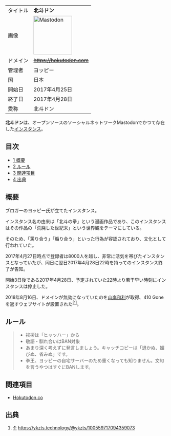 <div>

|          |                                                                                                                                                                                                                                                                                                        |
|----------|--------------------------------------------------------------------------------------------------------------------------------------------------------------------------------------------------------------------------------------------------------------------------------------------------------|
| タイトル | **北斗ドン**                                                                                                                                                                                                                                                                                           |
| 画像     | [<img src="/images/thumb/0/00/Mastodon_logo.png/120px-Mastodon_logo.png" srcset="/images/thumb/0/00/Mastodon_logo.png/180px-Mastodon_logo.png 1.5x, /images/0/00/Mastodon_logo.png 2x" width="120" height="120" alt="Mastodon" />](/%E3%83%95%E3%82%A1%E3%82%A4%E3%83%AB:Mastodon_logo.png "Mastodon") |
| ドメイン | ~~<a href="https://hokutodon.com" rel="nofollow">https://hokutodon.com</a>~~                                                                                                                                                                                                                           |
| 管理者   | ヨッピー                                                                                                                                                                                                                                                                                               |
| 国       | 日本                                                                                                                                                                                                                                                                                                   |
| 開始日   | 2017年4月25日                                                                                                                                                                                                                                                                                          |
| 終了日   | 2017年4月28日                                                                                                                                                                                                                                                                                          |
| 愛称     | 北斗ドン                                                                                                                                                                                                                                                                                               |

**北斗ドン**は、オープンソースのソーシャルネットワークMastodonでかつて存在した[インスタンス](/%E3%82%A4%E3%83%B3%E3%82%B9%E3%82%BF%E3%83%B3%E3%82%B9 "インスタンス")。

<div>

<div lang="ja" dir="ltr">

## 目次

</div>

-   [1 概要](#.E6.A6.82.E8.A6.81)
-   [2 ルール](#.E3.83.AB.E3.83.BC.E3.83.AB)
-   [3 関連項目](#.E9.96.A2.E9.80.A3.E9.A0.85.E7.9B.AE)
-   [4 出典](#.E5.87.BA.E5.85.B8)

</div>

## 概要

ブロガーのヨッピー氏が立てたインスタンス。

インスタンス名の由来は「北斗の拳」という漫画作品であり、このインスタンスはその作品の「荒廃した世紀末」という世界観をテーマにしている。

そのため、「罵り合う」「煽り合う」といった行為が容認されており、文化として行われていた。

2017年4月27日時点で登録者は8000人を越し、非常に活気を帯びたインスタンスとなっていたが、同日に翌日2017年4月28日22時を持ってのインスタンス終了が告知。

開始3日後である2017年4月28日、予定されていた22時より若干早い時刻にインスタンスは停止した。

2018年8月16日、ドメインが無効になっていたのを[山岸和利](/%E5%B1%B1%E5%B2%B8%E5%92%8C%E5%88%A9 "山岸和利")が取得、410 Goneを返すウェブサイトが設置された<sup>[\[1\]](#cite_note-1)</sup>。

## ルール

> -   挨拶は「ヒャッハー」から
> -   敬語・馴れ合いはBAN対象
> -   あまり深く考えずに発言しましょう。キャッチコピーは「退かぬ、媚びぬ、省みぬ」です。
> -   拳王、ヨッピーの自宅サーバーのため重くなっても知りません。文句を言うやつはすぐにBANします。

## 関連項目

-   [Hokutodon.co](/Hokutodon.co "Hokutodon.co")

## 出典

<div>

1.  [↑](#cite_ref-1) <a href="https://ykzts.technology/@ykzts/100559717094359073" rel="nofollow">https://ykzts.technology/@ykzts/100559717094359073</a>

</div>

</div>
